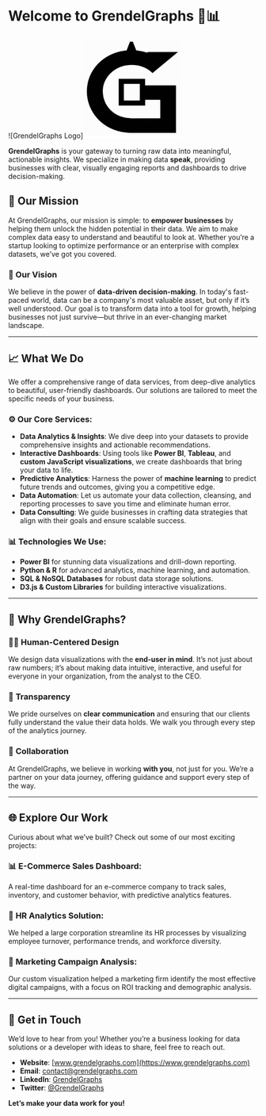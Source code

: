 # Welcome to GrendelGraphs 🧠📊

![GrendelGraphs Logo]<img src="./assets/logo.jpg" alt="GrendelGraphs Logo" width="200" height="200">


**GrendelGraphs** is your gateway to turning raw data into meaningful, actionable insights. We specialize in making data **speak**, providing businesses with clear, visually engaging reports and dashboards to drive decision-making.

## 🚀 Our Mission

At GrendelGraphs, our mission is simple: to **empower businesses** by helping them unlock the hidden potential in their data. We aim to make complex data easy to understand and beautiful to look at. Whether you’re a startup looking to optimize performance or an enterprise with complex datasets, we’ve got you covered.

### 🌟 Our Vision

We believe in the power of **data-driven decision-making**. In today's fast-paced world, data can be a company's most valuable asset, but only if it’s well understood. Our goal is to transform data into a tool for growth, helping businesses not just survive—but thrive in an ever-changing market landscape.

---

## 📈 What We Do

We offer a comprehensive range of data services, from deep-dive analytics to beautiful, user-friendly dashboards. Our solutions are tailored to meet the specific needs of your business.

### ⚙️ **Our Core Services**:

- **Data Analytics & Insights**: We dive deep into your datasets to provide comprehensive insights and actionable recommendations.
- **Interactive Dashboards**: Using tools like **Power BI**, **Tableau**, and **custom JavaScript visualizations**, we create dashboards that bring your data to life.
- **Predictive Analytics**: Harness the power of **machine learning** to predict future trends and outcomes, giving you a competitive edge.
- **Data Automation**: Let us automate your data collection, cleansing, and reporting processes to save you time and eliminate human error.
- **Data Consulting**: We guide businesses in crafting data strategies that align with their goals and ensure scalable success.
  
### 📊 **Technologies We Use**:
- **Power BI** for stunning data visualizations and drill-down reporting.
- **Python & R** for advanced analytics, machine learning, and automation.
- **SQL & NoSQL Databases** for robust data storage solutions.
- **D3.js & Custom Libraries** for building interactive visualizations.

---

## 🌟 Why GrendelGraphs?

### 🧑‍💻 **Human-Centered Design**
We design data visualizations with the **end-user in mind**. It’s not just about raw numbers; it’s about making data intuitive, interactive, and useful for everyone in your organization, from the analyst to the CEO.

### 🔎 **Transparency**
We pride ourselves on **clear communication** and ensuring that our clients fully understand the value their data holds. We walk you through every step of the analytics journey.

### 🤝 **Collaboration**
At GrendelGraphs, we believe in working **with you**, not just for you. We’re a partner on your data journey, offering guidance and support every step of the way.

---

## 🌐 Explore Our Work

Curious about what we’ve built? Check out some of our most exciting projects:

### 📊 **E-Commerce Sales Dashboard**:
A real-time dashboard for an e-commerce company to track sales, inventory, and customer behavior, with predictive analytics features.

### 🏢 **HR Analytics Solution**:
We helped a large corporation streamline its HR processes by visualizing employee turnover, performance trends, and workforce diversity.

### 🚀 **Marketing Campaign Analysis**:
Our custom visualization helped a marketing firm identify the most effective digital campaigns, with a focus on ROI tracking and demographic analysis.

---

## 👥 Get in Touch

We’d love to hear from you! Whether you’re a business looking for data solutions or a developer with ideas to share, feel free to reach out.

- **Website**: [www.grendelgraphs.com](https://www.grendelgraphs.com)
- **Email**: [contact@grendelgraphs.com](mailto:contact@grendelgraphs.com)
- **LinkedIn**: [GrendelGraphs](https://www.linkedin.com/company/grendelgraphs)
- **Twitter**: [@GrendelGraphs](https://twitter.com/GrendelGraphs)

**Let’s make your data work for you!**
